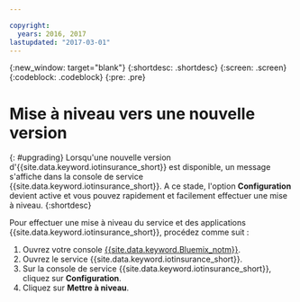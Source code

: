 ```yaml
---

copyright:
  years: 2016, 2017
lastupdated: "2017-03-01"
---
```


<!-- Common attributes used in the template are defined as follows: -->
{:new_window: target="blank"}
{:shortdesc: .shortdesc}
{:screen: .screen}
{:codeblock: .codeblock}
{:pre: .pre}



<!-- {{site.data.keyword.iotinsurance_full}}  {{site.data.keyword.iotinsurance_short}}  -->


# Mise à niveau vers une nouvelle version
{: #upgrading}
Lorsqu'une nouvelle version d'{{site.data.keyword.iotinsurance_short}} est disponible, un message s'affiche dans la console de service {{site.data.keyword.iotinsurance_short}}. A ce stade, l'option **Configuration** devient active et vous pouvez rapidement et facilement effectuer une mise à niveau.
{:shortdesc}

Pour effectuer une mise à niveau du service et des applications {{site.data.keyword.iotinsurance_short}}, procédez comme suit :
  1. Ouvrez votre console [{{site.data.keyword.Bluemix_notm}}](https://console.ng.bluemix.net/#all-items).
  2. Ouvrez le service {{site.data.keyword.iotinsurance_short}}.
  3. Sur la console de service {{site.data.keyword.iotinsurance_short}}, cliquez sur **Configuration**.
  4. Cliquez sur **Mettre à niveau**.
